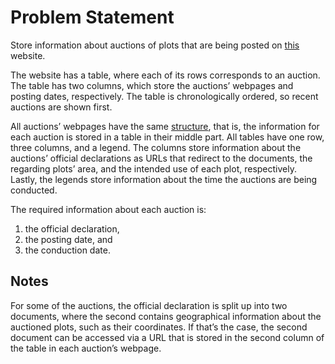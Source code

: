 # Problem Statement

Store information about auctions of plots that are being posted on [this](https://minagric.gr/dimoprasies-gr/perif-en-ebrou-dimoprasies) website.

The website has a table, where each of its rows corresponds to an auction. The table has two columns, which store the auctions’ webpages and posting dates, respectively. The table is chronologically ordered, so recent auctions are shown first.

All auctions’ webpages have the same [structure](https://minagric.gr/dimoprasies-gr/perif-en-ebrou-dimoprasies/17249-dhmoprasia-evros375020-181124), that is, the information for each auction is stored in a table in their middle part. All tables have one row, three columns, and a legend. The columns store information about the auctions’ official declarations as URLs that redirect to the documents, the regarding plots’ area, and the intended use of each plot, respectively.  Lastly, the legends store information about the time the auctions are being conducted.

The required information about each auction is:
1.	the official declaration,
2.	the posting date, and
3.	the conduction date.

## Notes
For some of the auctions, the official declaration is split up into two documents, where the second contains geographical information about the auctioned plots, such as their coordinates. If that’s the case, the second document can be accessed via a URL that is stored in the second column of the table in each auction’s webpage.
